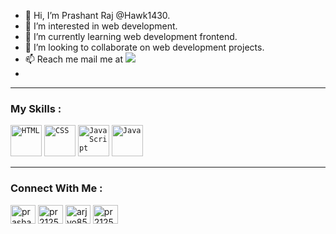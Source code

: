 - 👋 Hi, I’m Prashant Raj @Hawk1430.
- 👀 I’m interested in web development.
- 🌱 I’m currently learning web development frontend.
- 💞️ I’m looking to collaborate on web development projects.
- 📫 Reach me mail me at <a href="mailto:pr2125116@gmail.com"><img src="https://img.shields.io/badge/Gmail-D14836?style=for-the-badge&logo=gmail&logoColor=white"></a>
- <img src="https://camo.githubusercontent.com/7ab5af3719a7faa65294c460ee68792ba412cc5f3b951b2ba1aa146a43486d7a/68747470733a2f2f6b6f6d617265762e636f6d2f67687076632f3f757365726e616d653d61726a796f383531" alt="" data-canonical-src="![](https://hit.yhype.me/github/profile?user_id=75322794)" style="max-width: 100%;">
  

<hr> </hr>



<div align="left">
	<h3>My Skills : </h3>
	<code><img width="50" src="https://user-images.githubusercontent.com/25181517/192158954-f88b5814-d510-4564-b285-dff7d6400dad.png" alt="HTML" title="HTML"/></code>
	<code><img width="50" src="https://user-images.githubusercontent.com/25181517/183898674-75a4a1b1-f960-4ea9-abcb-637170a00a75.png" alt="CSS" title="CSS"/></code>
	<code><img width="50" src="https://user-images.githubusercontent.com/25181517/117447155-6a868a00-af3d-11eb-9cfe-245df15c9f3f.png" alt="JavaScript" title="JavaScript"/></code>
	<code><img width="50" src="https://user-images.githubusercontent.com/25181517/117201156-9a724800-adec-11eb-9a9d-3cd0f67da4bc.png" alt="Java" title="Java"/></code>
</div>
<hr> </hr>
<div>
	<h3>Connect With Me :</h3>
	<p>
		<a href="https://www.linkedin.com/in/prashant-raj007/" rel="nofollow" target="_blank"><img align="center" src="https://raw.githubusercontent.com/rahuldkjain/github-profile-readme-		generator/master/src/images/icons/Social/linked-in-alt.svg" alt="prashant-raj007" height="30" width="40" style="max-width: 100%;"></a>
		<a href="https://www.hackerrank.com/profile/pr2125116" rel="nofollow" target="_blank"><img align="center" src="https://raw.githubusercontent.com/rahuldkjain/github-profile-readme-generator/master/src/images/icons/Social/hackerrank.svg" alt="pr2125116" height="30" width="40" style="max-width: 100%;"></a>
		<a href="https://leetcode.com/u/pr2125116/" rel="nofollow" target="_blank"><img align="center" src="https://raw.githubusercontent.com/rahuldkjain/github-profile-readme-generator/master/src/images/icons/Social/leet-code.svg" alt="arjyo851" height="30" width="40" style="max-width: 100%;"></a>
		<a href="https://www.geeksforgeeks.org/user/pr2125116/" rel="nofollow" target="_blank"><img align="center" src="https://raw.githubusercontent.com/rahuldkjain/github-profile-readme-generator/master/src/images/icons/Social/geeks-for-geeks.svg" alt="pr2125116" height="30" width="40" style="max-width: 100%;"></a>
	</p>
</div>

<!---
Hawk1430/Hawk1430 is a ✨ special ✨ repository because its `README.md` (this file) appears on your GitHub profile.
You can click the Preview link to take a look at your changes.
--->
